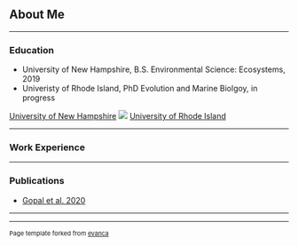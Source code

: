 ## About Me

---
### Education
* University of New Hampshire, B.S. Environmental Science: Ecosystems, 2019 
* Univeristy of Rhode Island, PhD Evolution and Marine Biolgoy, in progress

[University of New Hampshire](/sample_page)
<img src="images/dummy_thumbnail.jpg?raw=true"/>
[University of Rhode Island](/sample_page)

---
### Work Experience

---
### Publications

- [Gopal et al. 2020](http://bloose.github.io/pdf/Gopal_2020.pdf)

---




---
<p style="font-size:11px">Page template forked from <a href="https://github.com/evanca/quick-portfolio">evanca</a></p>
<!-- Remove above link if you don't want to attibute -->
